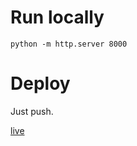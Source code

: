 # Run locally

`python -m http.server 8000`

# Deploy

Just push.

[live](https://mt-deckers.github.io/activity-overview/)
